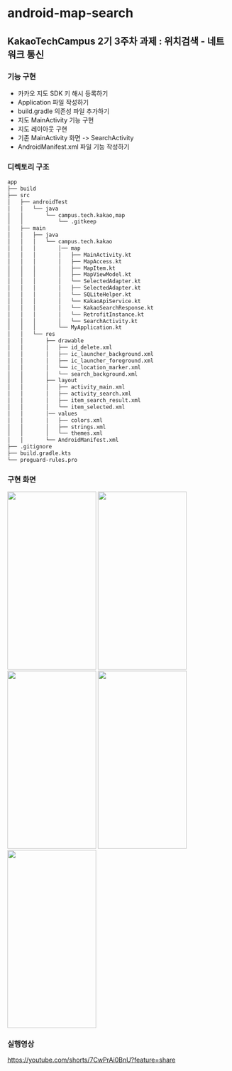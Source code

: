 # android-map-search
## KakaoTechCampus 2기 3주차 과제 : 위치검색 - 네트워크 통신 

### 기능 구현
- 카카오 지도 SDK 키 해시 등록하기
- Application 파일 작성하기
- build.gradle 의존성 파일 추가하기
- 지도 MainActivity 기능 구현 
- 지도 레이아웃 구현 
- 기존 MainActivity 화면 -> SearchActivity 
- AndroidManifest.xml 파일 기능 작성하기 

### 디렉토리 구조
```bash
app
├── build
├── src
│   ├── androidTest
│   │   └── java
│   │       └── campus.tech.kakao,map
│   │           └── .gitkeep
│   ├── main
│   │   ├── java
│   │   │   └── campus.tech.kakao
│   │   │       │── map
│   │   │       │   ├── MainActivity.kt
│   │   │       │   ├── MapAccess.kt
│   │   │       │   ├── MapItem.kt
│   │   │       │   ├── MapViewModel.kt
│   │   │       │   └── SelectedAdapter.kt
│   │   │       │   ├── SelectedAdapter.kt
│   │   │       │   └── SQLiteHelper.kt
│   │   │       │   └── KakaoApiService.kt
│   │   │       │   └── KakaoSearchResponse.kt
│   │   │       │   └── RetrofitInstance.kt
│   │   │       │   └── SearchActivity.kt
│   │   │       └── MyApplication.kt
│   │   └── res
│   │       ├── drawable
│   │       │   ├── id_delete.xml
│   │       │   ├── ic_launcher_background.xml
│   │       │   ├── ic_launcher_foreground.xml
│   │       │   └── ic_location_marker.xml
│   │       │   └── search_background.xml
│   │       ├── layout
│   │       │   ├── activity_main.xml
│   │       │   ├── activity_search.xml
│   │       │   ├── item_search_result.xml
│   │       │   └── item_selected.xml
│   │       │── values
│   │       │   ├── colors.xml
│   │       │   ├── strings.xml
│   │       │   └── themes.xml
│   │       └── AndroidManifest.xml
├── .gitignore
├── build.gradle.kts
└── proguard-rules.pro
```

### 구현 화면
<img src="https://github.com/YJY1220/DATA/assets/93771689/e6a77da3-1559-49e5-93c8-3fd51e642a66" width="200" height="400"/>
<img src="https://github.com/YJY1220/DATA/assets/93771689/f2ad4062-304d-48b4-87c6-6294f312cd57" width="200" height="400"/>
<img src="https://github.com/YJY1220/DATA/assets/93771689/8a0d0d57-38c7-4ef0-9420-9e58fc812627" width="200" height="400"/>
<img src="https://github.com/YJY1220/DATA/assets/93771689/8f0c63d7-4be8-4fa3-84f7-9d8469b9f0a5" width="200" height="400"/>
<img src="https://github.com/YJY1220/DATA/assets/93771689/aa55af71-0e89-4e12-9060-aabecf30ff6f" width="200" height="400"/>

### 실행영상
https://youtube.com/shorts/7CwPrAi0BnU?feature=share

